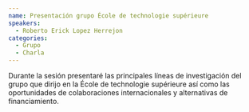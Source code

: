 ```yaml
---
name: Presentación grupo École de technologie supérieure
speakers:
  - Roberto Erick Lopez Herrejon
categories:
  - Grupo
  - Charla
---
```

Durante la sesión presentaré las principales líneas de investigación del grupo que dirijo en la École de technologie supérieure así como las oportunidades de colaboraciones internacionales y alternativas de financiamiento.